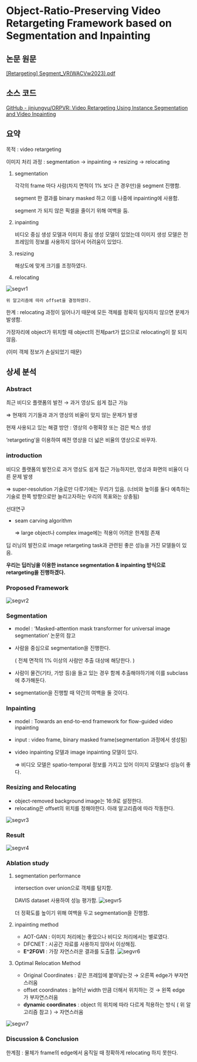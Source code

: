 # Object-Ratio-Preserving Video Retargeting Framework based on Segmentation and Inpainting

## 논문 원문

[[Retargeting] Segment_VR(WACVw2023).pdf](https://prod-files-secure.s3.us-west-2.amazonaws.com/374945cc-2ff3-4ca9-aede-e1d0b18cc5aa/24ed039f-03c4-495c-bc49-ee1adc24d5ff/Retargeting_Segment_VR(WACVw2023).pdf)

## 소스 코드

[GitHub - jinjungyu/ORPVR: Video Retargeting Using Instance Segmentation and Video Inpainting](https://github.com/jinjungyu/ORPVR)

## 요약

목적 : video retargeting

이미지 처리 과정 : segmentation → inpainting → resizing → relocating

1. segmentation
    
    각각의 frame 마다 사람(차지 면적이 1% 보다 큰 경우만)을 segment 진행함. 
    
    segment 한 결과를 binary masked 하고 이를 나중에 inpainting에 사용함. 
    
    segment 가 되지 않은 픽셀을 줄이기 위해 여백을 둠.   
    
2. inpainting
    
    비디오 중심 생성 모델과 이미지 중심 생성 모델이 있었는데 이미지 생성 모델은 전 프레임의 정보를 사용하지 않아서 어려움이 있었다. 
    
3. resizing 
    
    해상도에 맞게 크기를 조정하였다. 
    
4. relocating
    
![segvr1](https://github.com/coolho1129/Metaverse-Background-Research/assets/105068708/a772442d-026b-4852-9c09-116289d8f6d8)

    위 알고리즘에 따라 offset을 결정하였다. 
    

한계 :  relocating 과정이 일어나기 때문에 모든 객체를 정확히 탐지하지 않으면 문제가 발생함.

가장자리에 object가 위치할 때  object의 전체part가 없으므로 relocating이 잘 되지 않음.

(이미 객체 정보가 손실되었기 때문)  

## 상세 분석

### Abstract

최근 비디오 플랫폼의 발전 → 과거 영상도 쉽게 접근 가능

⇒ 현재의 기기들과 과거 영상의 비율이 맞지 않는 문제가 발생

현재 사용되고 있는 해결 방안 : 영상의 수평확장 또는 검은 박스 생성

‘retargeting’을 이용하여 예전 영상을 더 넓은 비율의 영상으로 바꾸자.

### introduction

비디오 플랫폼의 발전으로 과거 영상도 쉽게 접근 가능하지만, 영상과 화면의 비율이 다른 문제 발생

⇒ super-resolution 기술로만 다루기에는 무리가 있음. (너비와 높이를 둘다 예측하는 기술로 한쪽 방향으로만 늘리고자하는 우리의 목표와는 상충됨)

선대연구 

- seam carving algorithm
    
    ⇒ large object나 complex image에는 적용이 어려운 한계점 존재
    

딥 러닝의 발전으로 image retargeting task과 관련된 좋은 성능을 가진 모델들이 있음. 

**우리는 딥러닝을 이용한 instance segmentation & inpainting 방식으로 retargeting을 진행하겠다.** 

### Proposed Framework
![segvr2](https://github.com/coolho1129/Metaverse-Background-Research/assets/105068708/f3fbd208-e50f-49fd-a2c8-51e5989b4b51)


### Segmentation

- model : ‘Masked-attention mask transformer for universal image segmentation’ 논문의 참고
- 사람을 중심으로 segmentation을 진행한다.
    
    ( 전체 면적의 1% 이상의 사람만 추출 대상에 해당한다. )
    
- 사람이 물건(기타, 가방 등)을 들고 있는 경우 함께 추출해야하기에 이를 subclass에 추가해둔다.
- segmentation을 진행할 때 약간의 여백을 둘 것이다.

### Inpainting

- model : Towards an end-to-end framework for flow-guided video inpainting
- input : video frame, binary masked frame(segmentation 과정에서 생성됨)
- video inpainting 모델과 image inpainting 모델이 있다.
    
    ⇒ 비디오 모델은 spatio-temporal 정보를 가지고 있어 이미지 모델보다 성능이 좋다.
    

### Resizing and Relocating

- object-removed background image는 16:9로 설정한다.
- relocating은 offset의 위치를 정해야한다. 아래 알고리즘에 따라 작동한다.

![segvr3](https://github.com/coolho1129/Metaverse-Background-Research/assets/105068708/a68cf01d-7179-4a34-b212-15686152f397)

### Result
![segvr4](https://github.com/coolho1129/Metaverse-Background-Research/assets/105068708/20dff6ca-8038-41d2-8f47-78e605316674)

### Ablation study

1. segmentation performance
    
    intersection over union으로 객체를 탐지함.
    
    DAVIS dataset 사용하여 성능 평가함. 
    ![segvr5](https://github.com/coolho1129/Metaverse-Background-Research/assets/105068708/e6f0146e-54c6-4c64-8db4-49cae4b5c0b9)

  
    더 정확도를 높이기 위해 여백을 두고 segmentation을 진행함. 
    
2. inpainting method
    - AOT-GAN : 이미지 처리에는 좋았으나 비디오 처리에서는 별로였다.
    - DFCNET : 시공간 자료를 사용하지 않아서 이상해짐.
    - **E^2FGVI** : 가장 자연스러운 결과를 도출함.
    ![segvr6](https://github.com/coolho1129/Metaverse-Background-Research/assets/105068708/5a9cd65a-3c21-4b0a-abc6-c2b72fb27828)

 
    
3. Optimal Relocation Method
    - Original Coordinates : 같은 프레임에 붙여넣는것 → 오른쪽 edge가 부자연스러움
    - offset coordinates : 늘어난 width 만큼 더해서 위치하는 것 → 왼쪽 edge 가 부자연스러움
    - **dynamic coordinates** : object 의 위치에 따라 다르게 적용하는 방식 ( 위 알고리즘 참고 ) → 자연스러움
    
![segvr7](https://github.com/coolho1129/Metaverse-Background-Research/assets/105068708/060c4a27-5f87-4ba7-bbae-9e880eae2055)


### Discussion & Conclusion

한계점 : 물체가 frame의 edge에서 움직일 때 정확하게 relocating 하지 못한다.
